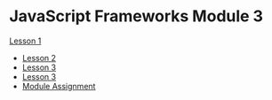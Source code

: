 # JavaScript Frameworks Module 3

<a href="lesson-1" class="sss">Lesson 1</a>

- [Lesson 2](lesson-2)
- [Lesson 3](lesson-3)
- [Lesson 3](lesson-3)
- [Module Assignment](ma)


